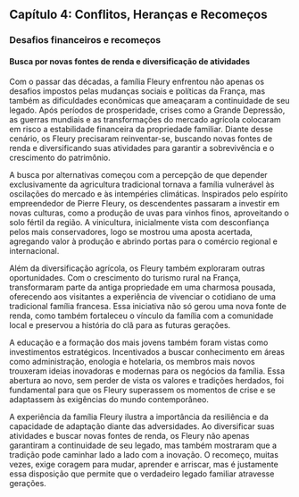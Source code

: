 
## Capítulo 4: Conflitos, Heranças e Recomeços

### Desafios financeiros e recomeços

#### Busca por novas fontes de renda e diversificação de atividades

Com o passar das décadas, a família Fleury enfrentou não apenas os desafios impostos pelas mudanças sociais e políticas da França, mas também as dificuldades econômicas que ameaçaram a continuidade de seu legado. Após períodos de prosperidade, crises como a Grande Depressão, as guerras mundiais e as transformações do mercado agrícola colocaram em risco a estabilidade financeira da propriedade familiar. Diante desse cenário, os Fleury precisaram reinventar-se, buscando novas fontes de renda e diversificando suas atividades para garantir a sobrevivência e o crescimento do patrimônio.

A busca por alternativas começou com a percepção de que depender exclusivamente da agricultura tradicional tornava a família vulnerável às oscilações do mercado e às intempéries climáticas. Inspirados pelo espírito empreendedor de Pierre Fleury, os descendentes passaram a investir em novas culturas, como a produção de uvas para vinhos finos, aproveitando o solo fértil da região. A vinicultura, inicialmente vista com desconfiança pelos mais conservadores, logo se mostrou uma aposta acertada, agregando valor à produção e abrindo portas para o comércio regional e internacional.

Além da diversificação agrícola, os Fleury também exploraram outras oportunidades. Com o crescimento do turismo rural na França, transformaram parte da antiga propriedade em uma charmosa pousada, oferecendo aos visitantes a experiência de vivenciar o cotidiano de uma tradicional família francesa. Essa iniciativa não só gerou uma nova fonte de renda, como também fortaleceu o vínculo da família com a comunidade local e preservou a história do clã para as futuras gerações.

A educação e a formação dos mais jovens também foram vistas como investimentos estratégicos. Incentivados a buscar conhecimento em áreas como administração, enologia e hotelaria, os membros mais novos trouxeram ideias inovadoras e modernas para os negócios da família. Essa abertura ao novo, sem perder de vista os valores e tradições herdados, foi fundamental para que os Fleury superassem os momentos de crise e se adaptassem às exigências do mundo contemporâneo.

A experiência da família Fleury ilustra a importância da resiliência e da capacidade de adaptação diante das adversidades. Ao diversificar suas atividades e buscar novas fontes de renda, os Fleury não apenas garantiram a continuidade de seu legado, mas também mostraram que a tradição pode caminhar lado a lado com a inovação. O recomeço, muitas vezes, exige coragem para mudar, aprender e arriscar, mas é justamente essa disposição que permite que o verdadeiro legado familiar atravesse gerações.
```
